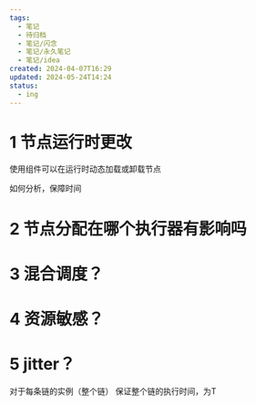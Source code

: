 ```yaml
---
tags:
  - 笔记
  - 待归档
  - 笔记/闪念
  - 笔记/永久笔记
  - 笔记/idea
created: 2024-04-07T16:29
updated: 2024-05-24T14:24
status:
  - ing
---
```

# 1 节点运行时更改
使用组件可以在运行时动态加载或卸载节点

如何分析，保障时间

# 2 节点分配在哪个执行器有影响吗

# 3 混合调度？

# 4 资源敏感？

# 5 jitter？
对于每条链的实例（整个链）
保证整个链的执行时间，为T